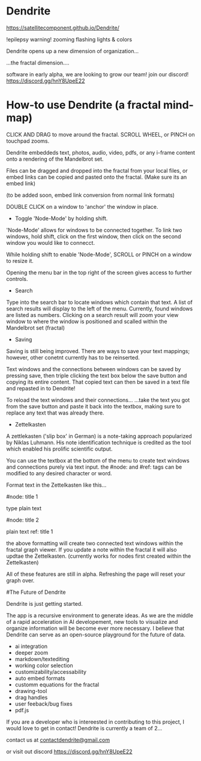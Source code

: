 # Dendrite

https://satellitecomponent.github.io/Dendrite/

!epilepsy warning! zooming flashing lights & colors 


Dendrite opens up a new dimension of organization... 


...the fractal dimension....


software in early alpha, we are looking to grow our team!
join our discord!
https://discord.gg/hnY8UpeE22

# How-to use Dendrite (a fractal mind-map)

CLICK AND DRAG to move around the fractal.
SCROLL WHEEL, or PINCH on touchpad zooms.

Dendrite embeddeds text, photos, audio, video, pdfs, or any i-frame content onto a rendering of the Mandelbrot set.

Files can be dragged and dropped into the fractal from your local files, or embed links can be copied and pasted onto the fractal. (Make sure its an embed link)

(to be added soon, embed link conversion from normal link formats)

DOUBLE CLICK on a window to 'anchor' the window in place.

- Toggle 'Node-Mode' by holding shift.

'Node-Mode' allows for windows to be connected together.
To link two windows, hold shift, click on the first window, then click on the second window you would like to connecct.

While holding shift to enable 'Node-Mode', SCROLL or PINCH on a window to resize it.

Opening the menu bar in the top right of the screen gives access to further controls.

- Search

Type into the search bar to locate windows which contain that text.
A list of search results will display to the left of the menu. Currently, found windows are listed as numbers.
Clicking on a search result will zoom your view window to where the window is positioned and scalled within the Mandelbrot set (fractal)

- Saving 

Saving is still being improved. There are ways to save your text mappings; however, other conetnt currently has to be reinserted.

Text windows and the connections between windows can be saved by pressing save, 
then triple clicking the text box below the save button and copying its entire content.
That copied text can then be saved in a text file and repasted in to Dendrite!

To reload the text windows and their connections...
...take the text you got from the save button and paste it back into the textbox, making sure to replace any text that was already there.

- Zettelkasten

A zettlekasten ('slip box' in German) is a note-taking approach popularized by Niklas Luhmann. His note identification technique is credited as the tool which enabled his prolific scientific output. 

You can use the textbox at the bottom of the menu to create text windows and connections purely via text input.
the #node: and #ref: tags can be modified to any desired character or word.

Format text in the Zettelkasten like this... 

#node: title 1

type plain text

#node: title 2

plain text
ref: title 1

the above formatting will create two connected text windows within the fractal graph viewer. 
If you update a note within the fractal it will also updtae the Zettelkasten. (currently works for nodes first created within the Zettelkasten)

All of these features are still in alpha. Refreshing the page will reset your graph over.


#The Future of Dendrite

Dendrite is just getting started. 

The app is a recursive environment to generate ideas. As we are the middle of a rapid acceleration in AI developement, new tools to visualize and organize information will be become ever more necessary. I believe that Dendrite can serve as an open-source playground for the future of data.

- ai integration
- deeper zoom
- markdown/textediting
- working color selection
- customizability/accessability
- auto embed formats
- customm equations for the fractal
- drawing-tool
- drag handles
- user feeback/bug fixes
- pdf.js


If you are a developer who is intereested in contributing to this project, I would love to get in contact!
Dendrite is currently a team of 2... 

contact us at
contactdendrite@gmail.com

or visit out discord
https://discord.gg/hnY8UpeE22

